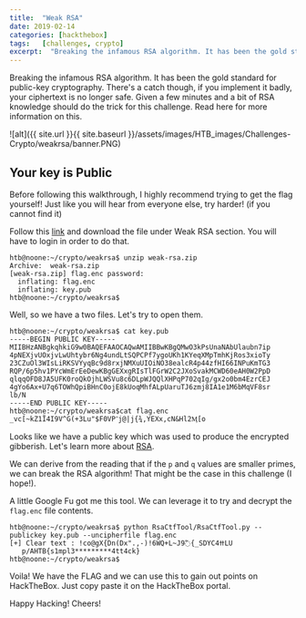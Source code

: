 ```yaml
---
title:  "Weak RSA"
date: 2019-02-14
categories: [hackthebox]
tags:	[challenges, crypto]
excerpt:  "Breaking the infamous RSA algorithm. It has been the gold standard for public-key cryptography. There's a catch though, if you implement it badly, your ciphertext is no longer safe. Given a few minutes and a bit of RSA knowledge should do the trick for this challenge. Read here for more information on this."
---
```

Breaking the infamous RSA algorithm. It has been the gold standard for public-key cryptography. There's a catch though, if you implement it badly, your ciphertext is no longer safe. Given a few minutes and a bit of RSA knowledge should do the trick for this challenge. Read here for more information on this.

![alt]({{ site.url }}{{ site.baseurl }}/assets/images/HTB_images/Challenges-Crypto/weakrsa/banner.PNG)

## Your key is Public

Before following this walkthrough, I highly recommend trying to get the flag yourself! Just like you will hear from everyone else, try harder! (if you cannot find it)

Follow this [link](https://www.hackthebox.eu/home/challenges/Crypto) and download the file under Weak RSA section. You will have to login in order to do that.

```console
htb@noone:~/crypto/weakrsa$ unzip weak-rsa.zip
Archive:  weak-rsa.zip
[weak-rsa.zip] flag.enc password:
  inflating: flag.enc
  inflating: key.pub
htb@noone:~/crypto/weakrsa$
```

Well, so we have a two files. Let's try to open them.

```console
htb@noone:~/crypto/weakrsa$ cat key.pub
-----BEGIN PUBLIC KEY-----
MIIBHzANBgkqhkiG9w0BAQEFAAOCAQwAMIIBBwKBgQMwO3kPsUnaNAbUlaubn7ip
4pNEXjvUOxjvLwUhtybr6Ng4undLtSQPCPf7ygoUKh1KYeqXMpTmhKjRos3xioTy
23CZuOl3WIsLiRKSVYyqBc9d8rxjNMXuUIOiNO38ealcR4p44zfHI66INPuKmTG3
RQP/6p5hv1PYcWmErEeDewKBgGEXxgRIsTlFGrW2C2JXoSvakMCWD60eAH0W2PpD
qlqqOFD8JA5UFK0roQkOjhLWSVu8c6DLpWJQQlXHPqP702qIg/gx2o0bm4EzrCEJ
4gYo6Ax+U7q6TOWhQpiBHnC0ojE8kUoqMhfALpUaruTJ6zmj8IA1e1M6bMqVF8sr
lb/N
-----END PUBLIC KEY-----
htb@noone:~/crypto/weakrsa$cat flag.enc
_vc[~kZ1Ĩ4I9V^G(+3Lu"$F0VP־j@|j{¾,YEXx,cN&Hl2Ӎ[o
```

Looks like we have a public key which was used to produce the encrypted gibberish. Let's learn more about [RSA](https://www.geeksforgeeks.org/rsa-algorithm-cryptography/).

We can derive from the reading that if the `p` and `q` values are smaller primes, we can break the RSA algorithm! That might be the case in this challenge (I hope!).

A little Google Fu got me this tool. We can leverage it to try and decrypt the `flag.enc` file contents.

```console
htb@noone:~/crypto/weakrsa$ python RsaCtfTool/RsaCtfTool.py --publickey key.pub --uncipherfile flag.enc
[+] Clear text : !ϲo@gX{Dn(Dx".,-)!6WQ+L~J9߬{_SDYCߚ4LU
   p/AHTB{s1mpl3*********4tt4ck}
htb@noone:~/crypto/weakrsa$
```

Voila! We have the FLAG and we can use this to gain out points on HackTheBox. Just copy paste it on the HackTheBox portal.

Happy Hacking! Cheers!
